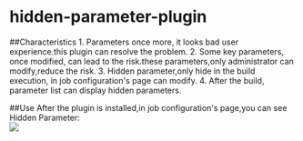 hidden-parameter-plugin
=======================

##Characteristics
		1. Parameters once more, it looks bad user experience.this plugin can resolve the problem.
		2. Some key parameters, once modified, can lead to the risk.these parameters,only administrator can modify,reduce the risk.
		3. Hidden parameter,only hide in the build execution, in job configuration's page can modify.
		4. After the build, parameter list can display hidden parameters.


##Use
After the plugin is installed,in job configuration's page,you can see Hidden Parameter:<br>
![](https://github.com/wy-scm/hidden-parameter-plugin/raw/master/images/JobConfiguration1.png)


